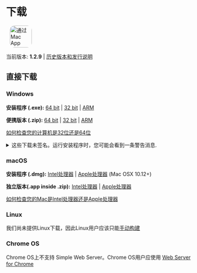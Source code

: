 # 下载

<ms-store-badge productid="9PC6682RJCDD" style="margin-right: 10px;"></ms-store-badge><a href="https://apps.apple.com/us/app/simple-web-server/id1625925255?mt=12&itsct=apps_box_badge&itscg=30200" target="_blank" rel="noopener"><img src="/appstorebadge.svg" alt="通过 Mac App Store 获取" style="border-radius:13px;height: 60px;"></a>

当前版本: **1.2.9** | [历史版本和发行说明](https://github.com/terreng/simple-web-server/releases)

## 直接下载

### Windows

**安装程序 (.exe):** [64 bit](https://github.com/terreng/simple-web-server/releases/download/v1.2.9/Simple-Web-Server-Installer-1.2.9-x64.exe) | [32 bit](https://github.com/terreng/simple-web-server/releases/download/v1.2.9/Simple-Web-Server-Installer-1.2.9-ia32.exe) | [ARM](https://github.com/terreng/simple-web-server/releases/download/v1.2.9/Simple-Web-Server-Installer-1.2.9-arm64.exe)

**便携版本 (.zip):** [64 bit](https://github.com/terreng/simple-web-server/releases/download/v1.2.9/Simple-Web-Server-1.2.9-win.zip) | [32 bit](https://github.com/terreng/simple-web-server/releases/download/v1.2.9/Simple-Web-Server-1.2.9-ia32-win.zip) | [ARM](https://github.com/terreng/simple-web-server/releases/download/v1.2.9/Simple-Web-Server-1.2.9-arm64-win.zip)

[如何检查您的计算机是32位还是64位](https://support.microsoft.com/en-us/windows/32-bit-and-64-bit-windows-frequently-asked-questions-c6ca9541-8dce-4d48-0415-94a3faa2e13d)

<p>
<details>
  <summary>这些下载未签名。运行安装程序时，您可能会看到一条警告消息.</summary>


单击**更多信息**，然后单击**仍然运行**以继续。

<figure>
      <img src='/images/windows_code_sign_warning.jpeg' style='width: 350px'>
      <figcaption>Windows Defender警告消息</figcaption>
  </figure>

</details>
</p>

### macOS

**安装程序 (.dmg):** [Intel处理器](https://github.com/terreng/simple-web-server/releases/download/v1.2.9/Simple-Web-Server-1.2.9.dmg) | [Apple处理器](https://github.com/terreng/simple-web-server/releases/download/v1.2.9/Simple-Web-Server-1.2.9-arm64.dmg) (Mac OSX 10.12+)

**独立版本(.app inside .zip):** [Intel处理器](https://github.com/terreng/simple-web-server/releases/download/v1.2.9/Simple-Web-Server-1.2.9-mac.zip) | [Apple处理器](https://github.com/terreng/simple-web-server/releases/download/v1.2.9/Simple-Web-Server-1.2.9-arm64-mac.zip)

[如何检查您的Mac是Intel处理器还是Apple处理器](https://support.apple.com/en-us/HT211814)

### Linux

我们尚未提供Linux下载，因此Linux用户应该只能[手动构建](/docs/build.md)

### Chrome OS

Chrome OS上不支持 Simple Web Server。Chrome OS用户应使用  [Web Server for Chrome](https://chrome.google.com/webstore/detail/web-server-for-chrome/ofhbbkphhbklhfoeikjpcbhemlocgigb)
